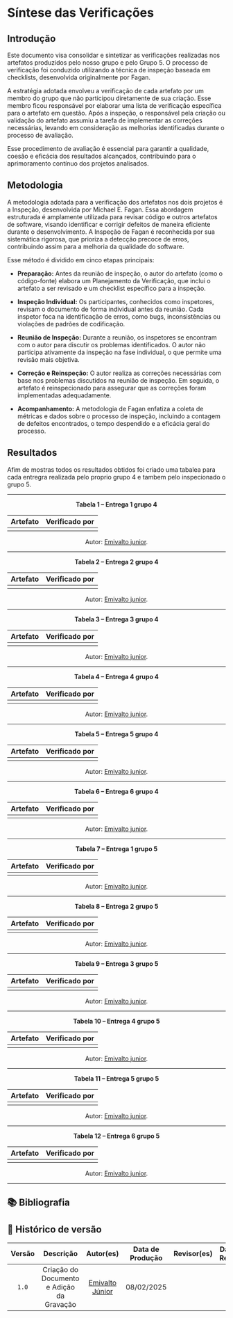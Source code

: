 #  Síntese das Verificações

## Introdução

Este documento visa consolidar e sintetizar as verificações realizadas nos artefatos produzidos pelo nosso grupo e pelo Grupo 5. O processo de verificação foi conduzido utilizando a técnica de inspeção baseada em checklists, desenvolvida originalmente por Fagan.

A estratégia adotada envolveu a verificação de cada artefato por um membro do grupo que não participou diretamente de sua criação. Esse membro ficou responsável por elaborar uma lista de verificação específica para o artefato em questão. Após a inspeção, o responsável pela criação ou validação do artefato assumiu a tarefa de implementar as correções necessárias, levando em consideração as melhorias identificadas durante o processo de avaliação.

Esse procedimento de avaliação é essencial para garantir a qualidade, coesão e eficácia dos resultados alcançados, contribuindo para o aprimoramento contínuo dos projetos analisados.

## Metodologia
A metodologia adotada para a verificação dos artefatos nos dois projetos é a Inspeção, desenvolvida por Michael E. Fagan. Essa abordagem estruturada é amplamente utilizada para revisar código e outros artefatos de software, visando identificar e corrigir defeitos de maneira eficiente durante o desenvolvimento. A Inspeção de Fagan é reconhecida por sua sistemática rigorosa, que prioriza a detecção precoce de erros, contribuindo assim para a melhoria da qualidade do software.

Esse método é dividido em cinco etapas principais:

- **Preparação:** Antes da reunião de inspeção, o autor do artefato (como o código-fonte) elabora um Planejamento da Verificação, que inclui o artefato a ser revisado e um checklist específico para a inspeção.

- **Inspeção Individual:** Os participantes, conhecidos como inspetores, revisam o documento de forma individual antes da reunião. Cada inspetor foca na identificação de erros, como bugs, inconsistências ou violações de padrões de codificação.

- **Reunião de Inspeção:** Durante a reunião, os inspetores se encontram com o autor para discutir os problemas identificados. O autor não participa ativamente da inspeção na fase individual, o que permite uma revisão mais objetiva.

- **Correção e Reinspeção:** O autor realiza as correções necessárias com base nos problemas discutidos na reunião de inspeção. Em seguida, o artefato é reinspecionado para assegurar que as correções foram implementadas adequadamente.

- **Acompanhamento:** A metodologia de Fagan enfatiza a coleta de métricas e dados sobre o processo de inspeção, incluindo a contagem de defeitos encontrados, o tempo despendido e a eficácia geral do processo.


## Resultados

Afim de mostras todos os resultados obtidos foi criado uma tabalea para cada entregra realizada pelo proprio grupo 4 e tambem pelo inspecionado o grupo 5.

---

<div align="center">
    <p><strong>Tabela 1 – Entrega 1 grupo 4</strong></p>
</div>
<Center>

| Artefato | Verificado por |
|--------|-----------|
|  |  |

</Center>

<div align="center">
    <p>Autor: <a href="https://github.com/EmivaltoJrr">Emivalto junior</a>.</p>
</div>


---


<div align="center">
    <p><strong>Tabela 2 – Entrega 2 grupo 4</strong></p>
</div>

<Center>

| Artefato | Verificado por |
|--------|-----------|
|  |  |

</Center>

<div align="center">
    <p>Autor: <a href="https://github.com/EmivaltoJrr">Emivalto junior</a>.</p>
</div>

---

<div align="center">
    <p><strong>Tabela 3 – Entrega 3 grupo 4</strong></p>
</div>

<Center>

| Artefato | Verificado por |
|--------|-----------|
|  |  |

</Center>

<div align="center">
    <p>Autor: <a href="https://github.com/EmivaltoJrr">Emivalto junior</a>.</p>
</div>

---

<div align="center">
    <p><strong>Tabela 4 – Entrega 4 grupo 4</strong></p>
</div>

<Center>

| Artefato | Verificado por |
|--------|-----------|
|  |  |

</Center>

<div align="center">
    <p>Autor: <a href="https://github.com/EmivaltoJrr">Emivalto junior</a>.</p>
</div>

---

<div align="center">
    <p><strong>Tabela 5 – Entrega 5 grupo 4</strong></p>
</div>

<Center>

| Artefato | Verificado por |
|--------|-----------|
|  |  |
</Center>

<div align="center">
    <p>Autor: <a href="https://github.com/EmivaltoJrr">Emivalto junior</a>.</p>
</div>

---

<div align="center">
    <p><strong>Tabela 6 – Entrega 6 grupo 4</strong></p>
</div>

<Center>

| Artefato | Verificado por |
|--------|-----------|
|  |  |

</Center>


<div align="center">
    <p>Autor: <a href="https://github.com/EmivaltoJrr">Emivalto junior</a>.</p>
</div>

---


<div align="center">
    <p><strong>Tabela 7 – Entrega 1 grupo 5</strong></p>
</div>
<Center>

| Artefato | Verificado por |
|--------|-----------|
|  |  |

</Center>

<div align="center">
    <p>Autor: <a href="https://github.com/EmivaltoJrr">Emivalto junior</a>.</p>
</div>


---


<div align="center">
    <p><strong>Tabela 8 – Entrega 2 grupo 5</strong></p>
</div>

<Center>

| Artefato | Verificado por |
|--------|-----------|
|  |  |

</Center>

<div align="center">
    <p>Autor: <a href="https://github.com/EmivaltoJrr">Emivalto junior</a>.</p>
</div>

---

<div align="center">
    <p><strong>Tabela 9 – Entrega 3 grupo 5</strong></p>
</div>

<Center>

| Artefato | Verificado por |
|--------|-----------|
|  |  |

</Center>

<div align="center">
    <p>Autor: <a href="https://github.com/EmivaltoJrr">Emivalto junior</a>.</p>
</div>

---

<div align="center">
    <p><strong>Tabela 10 – Entrega 4 grupo 5</strong></p>
</div>

<Center>

| Artefato | Verificado por |
|--------|-----------|
|  |  |

</Center>

<div align="center">
    <p>Autor: <a href="https://github.com/EmivaltoJrr">Emivalto junior</a>.</p>
</div>

---

<div align="center">
    <p><strong>Tabela 11 – Entrega 5 grupo 5</strong></p>
</div>

<Center>

| Artefato | Verificado por |
|--------|-----------|
|  |  |
</Center>

<div align="center">
    <p>Autor: <a href="https://github.com/EmivaltoJrr">Emivalto junior</a>.</p>
</div>

---

<div align="center">
    <p><strong>Tabela 12 – Entrega 6 grupo 5</strong></p>
</div>

<Center>

| Artefato | Verificado por |
|--------|-----------|
|  |  |

</Center>


<div align="center">
    <p>Autor: <a href="https://github.com/EmivaltoJrr">Emivalto junior</a>.</p>
</div>

---


## 📚 Bibliografia




## 📑 Histórico de versão
| Versão | Descrição | Autor(es) | Data de Produção | Revisor(es) | Data de Revisão |   
|:------:|:-------------------------------:|:--------------:|:--------------:|:-------------:|:---------------------:|
|  `1.0`  | Criação do Documento e Adição da Gravação |[Emivalto Júnior](https://github.com/EmivaltoJrr)| 08/02/2025  |  |  |